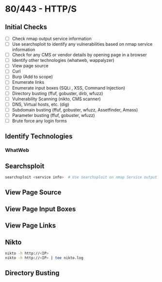 # 80/443 - HTTP/S

## Initial Checks

* [ ] Check nmap output service information
* [ ] Use searchsploit to identify any vulnerabilities based on nmap service information
* [ ] Check for any CMS or vendor details by opening page in a browser
* [ ] Identify other technologies (whatweb, wappalyzer)
* [ ] View page source
* [ ] Curl
* [ ] Burp (Add to scope)
* [ ] Enumerate links
* [ ] Enumerate input boxes (SQLi , XSS, Command Injection)
* [ ] Directory busting (ffuf, gobuster, dirb, wfuzz)
* [ ] Vulnerability Scanning (nikto, CMS scanner)
* [ ] DNS, Virtual hosts, etc. (dig)
* [ ] Subdomain busting (ffuf, gobuster, wfuzz, Assetfinder, Amass)
* [ ] Parameter busting (ffuf, gobuster, wfuzz)
* [ ] Brute force any login forms

## Identify Technologies

### WhatWeb

## Searchsploit

```bash
searchsploit <service info>  # Use searchsploit on nmap Service output details
```

## View Page Source

## View Page Input Boxes

## View Page Links

## Nikto

```bash
nikto -h http://<IP>
nikto -h http://<IP> | tee nikto.log
```

## Directory Busting
